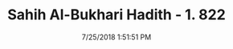 ---
title        : "Sahih Al-Bukhari Hadith - 1. 822"
date         : 7/25/2018 1:51:51 PM
draft        : false
type         : "hadith"
layout       : "hadith"
BookCode     : "SHB"
VolumeNumber : "1"
HadithNumber : "822"
categories  :  ["Prayer Characteristics-Ablution for boys"]
tags  :  ["Abdur Rahman bin Abis"]
---